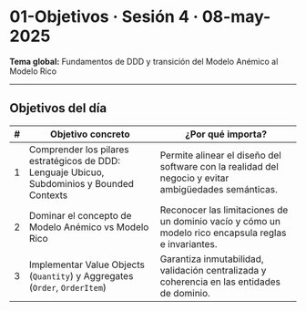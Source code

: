 # 01-Objetivos · Sesión 4 · 08-may-2025  

**Tema global:** Fundamentos de DDD y transición del Modelo Anémico al Modelo Rico

---

## Objetivos del día

| # | Objetivo concreto                                                                       | ¿Por qué importa?                                                                                 |
|---|-----------------------------------------------------------------------------------------|---------------------------------------------------------------------------------------------------|
| 1 | Comprender los pilares estratégicos de DDD: Lenguaje Ubicuo, Subdominios y Bounded Contexts | Permite alinear el diseño del software con la realidad del negocio y evitar ambigüedades semánticas. |
| 2 | Dominar el concepto de Modelo Anémico vs Modelo Rico                                     | Reconocer las limitaciones de un dominio vacío y cómo un modelo rico encapsula reglas e invariantes. |
| 3 | Implementar Value Objects (`Quantity`) y Aggregates (`Order`, `OrderItem`)              | Garantiza inmutabilidad, validación centralizada y coherencia en las entidades de dominio.         |

